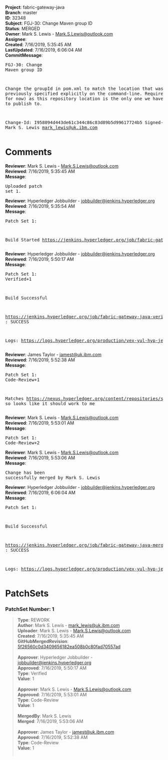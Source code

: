 <strong>Project</strong>: fabric-gateway-java<br><strong>Branch</strong>: master<br><strong>ID</strong>: 32348<br><strong>Subject</strong>: FGJ-30: Change Maven group ID<br><strong>Status</strong>: MERGED<br><strong>Owner</strong>: Mark S. Lewis - Mark.S.Lewis@outlook.com<br><strong>Assignee</strong>:<br><strong>Created</strong>: 7/16/2019, 5:35:45 AM<br><strong>LastUpdated</strong>: 7/16/2019, 6:06:04 AM<br><strong>CommitMessage</strong>:<br><pre>FGJ-30: Change Maven group ID

Change the groupId in pom.xml to match the location that was
previously specified explicitly on the command-line. Required
(at least for now) as this repository location is the only
one we have permission to publish to.

Change-Id: I958094d443de61c344c86c83d89b5d99617724b5
Signed-off-by: Mark S. Lewis <mark_lewis@uk.ibm.com>
</pre><h1>Comments</h1><strong>Reviewer</strong>: Mark S. Lewis - Mark.S.Lewis@outlook.com<br><strong>Reviewed</strong>: 7/16/2019, 5:35:45 AM<br><strong>Message</strong>: <pre>Uploaded patch set 1.</pre><strong>Reviewer</strong>: Hyperledger Jobbuilder - jobbuilder@jenkins.hyperledger.org<br><strong>Reviewed</strong>: 7/16/2019, 5:35:54 AM<br><strong>Message</strong>: <pre>Patch Set 1:

Build Started https://jenkins.hyperledger.org/job/fabric-gateway-java-verify-x86_64/114/</pre><strong>Reviewer</strong>: Hyperledger Jobbuilder - jobbuilder@jenkins.hyperledger.org<br><strong>Reviewed</strong>: 7/16/2019, 5:50:17 AM<br><strong>Message</strong>: <pre>Patch Set 1: Verified+1

Build Successful 

https://jenkins.hyperledger.org/job/fabric-gateway-java-verify-x86_64/114/ : SUCCESS

Logs: https://logs.hyperledger.org/production/vex-yul-hyp-jenkins-3/fabric-gateway-java-verify-x86_64/114</pre><strong>Reviewer</strong>: James Taylor - jamest@uk.ibm.com<br><strong>Reviewed</strong>: 7/16/2019, 5:52:38 AM<br><strong>Message</strong>: <pre>Patch Set 1: Code-Review+1

Matches https://nexus.hyperledger.org/content/repositories/snapshots/org/hyperledger/fabric-gateway-java/fabric-gateway-java/ so looks like it should work to me</pre><strong>Reviewer</strong>: Mark S. Lewis - Mark.S.Lewis@outlook.com<br><strong>Reviewed</strong>: 7/16/2019, 5:53:01 AM<br><strong>Message</strong>: <pre>Patch Set 1: Code-Review+2</pre><strong>Reviewer</strong>: Mark S. Lewis - Mark.S.Lewis@outlook.com<br><strong>Reviewed</strong>: 7/16/2019, 5:53:06 AM<br><strong>Message</strong>: <pre>Change has been successfully merged by Mark S. Lewis</pre><strong>Reviewer</strong>: Hyperledger Jobbuilder - jobbuilder@jenkins.hyperledger.org<br><strong>Reviewed</strong>: 7/16/2019, 6:06:04 AM<br><strong>Message</strong>: <pre>Patch Set 1:

Build Successful 

https://jenkins.hyperledger.org/job/fabric-gateway-java-merge-x86_64/66/ : SUCCESS

Logs: https://logs.hyperledger.org/production/vex-yul-hyp-jenkins-3/fabric-gateway-java-merge-x86_64/66</pre><h1>PatchSets</h1><h3>PatchSet Number: 1</h3><blockquote><strong>Type</strong>: REWORK<br><strong>Author</strong>: Mark S. Lewis - mark_lewis@uk.ibm.com<br><strong>Uploader</strong>: Mark S. Lewis - Mark.S.Lewis@outlook.com<br><strong>Created</strong>: 7/16/2019, 5:35:45 AM<br><strong>GitHubMergedRevision</strong>: [5f26560c0d3409656182ea508b0c80fad70557ad](https://github.com/hyperledger/fabric-gateway-java/commit/5f26560c0d3409656182ea508b0c80fad70557ad)<br><br><strong>Approver</strong>: Hyperledger Jobbuilder - jobbuilder@jenkins.hyperledger.org<br><strong>Approved</strong>: 7/16/2019, 5:50:17 AM<br><strong>Type</strong>: Verified<br><strong>Value</strong>: 1<br><br><strong>Approver</strong>: Mark S. Lewis - Mark.S.Lewis@outlook.com<br><strong>Approved</strong>: 7/16/2019, 5:53:01 AM<br><strong>Type</strong>: Code-Review<br><strong>Value</strong>: 1<br><br><strong>MergedBy</strong>: Mark S. Lewis<br><strong>Merged</strong>: 7/16/2019, 5:53:06 AM<br><br><strong>Approver</strong>: James Taylor - jamest@uk.ibm.com<br><strong>Approved</strong>: 7/16/2019, 5:52:38 AM<br><strong>Type</strong>: Code-Review<br><strong>Value</strong>: 1<br><br></blockquote>